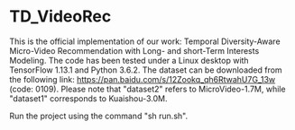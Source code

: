 # TD_VideoRec
This is the official implementation of our work: Temporal Diversity-Aware Micro-Video Recommendation with Long- and short-Term Interests Modeling.  The code has been tested under a Linux desktop with TensorFlow 1.13.1 and Python 3.6.2. The dataset can be downloaded from the following link: https://pan.baidu.com/s/12Zookq_qh6RtwahU7G_13w (code: 0109). Please note that "dataset2" refers to MicroVideo-1.7M, while "dataset1" corresponds to Kuaishou-3.0M. 

Run the project using the command "sh run.sh".
